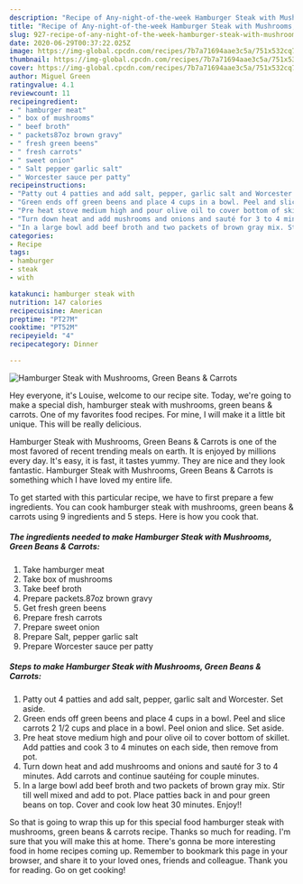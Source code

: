 ```yaml
---
description: "Recipe of Any-night-of-the-week Hamburger Steak with Mushrooms, Green Beans &amp;amp; Carrots"
title: "Recipe of Any-night-of-the-week Hamburger Steak with Mushrooms, Green Beans &amp;amp; Carrots"
slug: 927-recipe-of-any-night-of-the-week-hamburger-steak-with-mushrooms-green-beans-and-amp-carrots
date: 2020-06-29T00:37:22.025Z
image: https://img-global.cpcdn.com/recipes/7b7a71694aae3c5a/751x532cq70/hamburger-steak-with-mushrooms-green-beans-carrots-recipe-main-photo.jpg
thumbnail: https://img-global.cpcdn.com/recipes/7b7a71694aae3c5a/751x532cq70/hamburger-steak-with-mushrooms-green-beans-carrots-recipe-main-photo.jpg
cover: https://img-global.cpcdn.com/recipes/7b7a71694aae3c5a/751x532cq70/hamburger-steak-with-mushrooms-green-beans-carrots-recipe-main-photo.jpg
author: Miguel Green
ratingvalue: 4.1
reviewcount: 11
recipeingredient:
- " hamburger meat"
- " box of mushrooms"
- " beef broth"
- " packets87oz brown gravy"
- " fresh green beens"
- " fresh carrots"
- " sweet onion"
- " Salt pepper garlic salt"
- " Worcester sauce per patty"
recipeinstructions:
- "Patty out 4 patties and add salt, pepper, garlic salt and Worcester. Set aside."
- "Green ends off green beens and place 4 cups in a bowl. Peel and slice carrots 2 1/2 cups and place in a bowl. Peel onion and slice. Set aside."
- "Pre heat stove medium high and pour olive oil to cover bottom of skillet. Add patties and cook 3 to 4 minutes on each side, then remove from pot."
- "Turn down heat and add mushrooms and onions and sauté for 3 to 4 minutes. Add carrots and continue sautéing for couple minutes."
- "In a large bowl add beef broth and two packets of brown gray mix. Stir till well mixed and add to pot. Place patties back in and pour green beans on top. Cover and cook low heat 30 minutes. Enjoy!!"
categories:
- Recipe
tags:
- hamburger
- steak
- with

katakunci: hamburger steak with 
nutrition: 147 calories
recipecuisine: American
preptime: "PT27M"
cooktime: "PT52M"
recipeyield: "4"
recipecategory: Dinner

---
```



![Hamburger Steak with Mushrooms, Green Beans &amp; Carrots](https://img-global.cpcdn.com/recipes/7b7a71694aae3c5a/751x532cq70/hamburger-steak-with-mushrooms-green-beans-carrots-recipe-main-photo.jpg)

Hey everyone, it's Louise, welcome to our recipe site. Today, we're going to make a special dish, hamburger steak with mushrooms, green beans &amp; carrots. One of my favorites food recipes. For mine, I will make it a little bit unique. This will be really delicious.

Hamburger Steak with Mushrooms, Green Beans &amp; Carrots is one of the most favored of recent trending meals on earth. It is enjoyed by millions every day. It's easy, it is fast, it tastes yummy. They are nice and they look fantastic. Hamburger Steak with Mushrooms, Green Beans &amp; Carrots is something which I have loved my entire life.




To get started with this particular recipe, we have to first prepare a few ingredients. You can cook hamburger steak with mushrooms, green beans &amp; carrots using 9 ingredients and 5 steps. Here is how you cook that.

<!--inarticleads1-->

##### The ingredients needed to make Hamburger Steak with Mushrooms, Green Beans &amp; Carrots:

1. Take  hamburger meat
1. Take  box of mushrooms
1. Take  beef broth
1. Prepare  packets.87oz brown gravy
1. Get  fresh green beens
1. Prepare  fresh carrots
1. Prepare  sweet onion
1. Prepare  Salt, pepper garlic salt
1. Prepare  Worcester sauce per patty




<!--inarticleads2-->

##### Steps to make Hamburger Steak with Mushrooms, Green Beans &amp; Carrots:

1. Patty out 4 patties and add salt, pepper, garlic salt and Worcester. Set aside.
1. Green ends off green beens and place 4 cups in a bowl. Peel and slice carrots 2 1/2 cups and place in a bowl. Peel onion and slice. Set aside.
1. Pre heat stove medium high and pour olive oil to cover bottom of skillet. Add patties and cook 3 to 4 minutes on each side, then remove from pot.
1. Turn down heat and add mushrooms and onions and sauté for 3 to 4 minutes. Add carrots and continue sautéing for couple minutes.
1. In a large bowl add beef broth and two packets of brown gray mix. Stir till well mixed and add to pot. Place patties back in and pour green beans on top. Cover and cook low heat 30 minutes. Enjoy!!




So that is going to wrap this up for this special food hamburger steak with mushrooms, green beans &amp; carrots recipe. Thanks so much for reading. I'm sure that you will make this at home. There's gonna be more interesting food in home recipes coming up. Remember to bookmark this page in your browser, and share it to your loved ones, friends and colleague. Thank you for reading. Go on get cooking!
